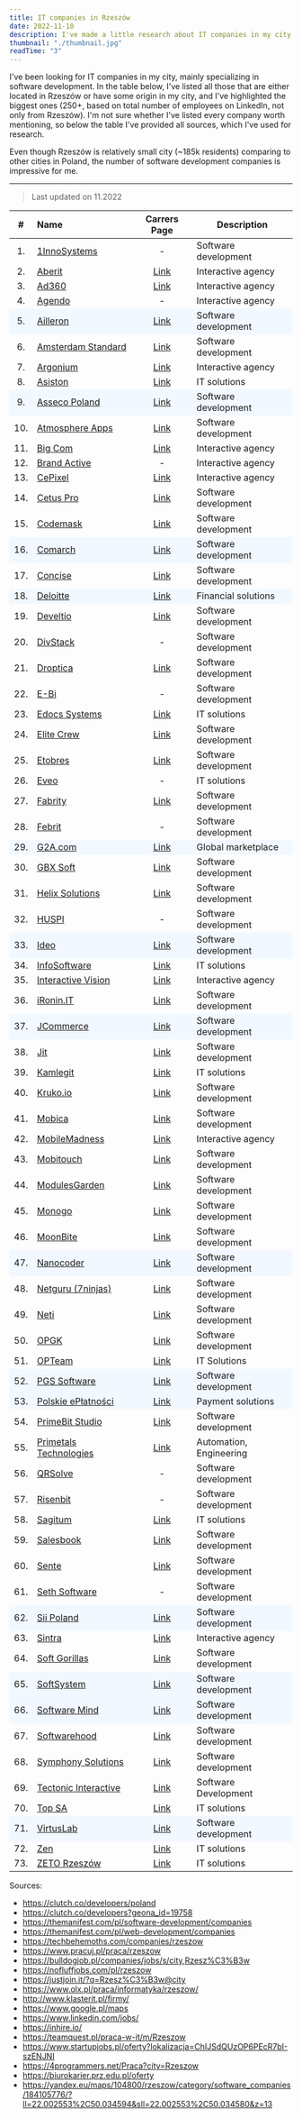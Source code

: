 ```yaml
---
title: IT companies in Rzeszów
date: 2022-11-10
description: I've made a little research about IT companies in my city.
thumbnail: "./thumbnail.jpg"
readTime: "3"
---
```


<style>
  .companies tr:nth-child(5) { background: #f2f8ff!important }
  .companies tr:nth-child(9) { background: #f2f8ff!important }
  .companies tr:nth-child(16) { background: #f2f8ff!important }
  .companies tr:nth-child(18) { background: #f2f8ff!important }
  .companies tr:nth-child(29) { background: #f2f8ff!important }
  .companies tr:nth-child(33) { background: #f2f8ff!important }
  .companies tr:nth-child(37) { background: #f2f8ff!important }
  .companies tr:nth-child(47) { background: #f2f8ff!important }
  .companies tr:nth-child(52) { background: #f2f8ff!important }
  .companies tr:nth-child(53) { background: #f2f8ff!important }
  .companies tr:nth-child(62) { background: #f2f8ff!important }
  .companies tr:nth-child(65) { background: #f2f8ff!important }
  .companies tr:nth-child(66) { background: #f2f8ff!important }
  .companies tr:nth-child(71) { background: #f2f8ff!important }
</style>

I've been looking for IT companies in my city, mainly specializing in software development. In the table below, I've listed all those that are either located in Rzeszów or have some origin in my city, and I've highlighted the biggest ones (250+, based on total number of employees on LinkedIn, not only from Rzeszów). I'm not sure whether I've listed every company worth mentioning, so below the table I've provided all sources, which I've used for research.

Even though Rzeszów is relatively small city (~185k residents) comparing to other cities in Poland, the number of software development companies is impressive for me.

---

> Last updated on 11.2022


<div class="companies">

\# | Name | Carrers Page | Description
:-: | :--- | :---: | ---
1\.| [1InnoSystems](https://1ins.pl/en) | - | Software development
2\.| [Aberit](https://aberit.eu/pl/) | [Link](https://aberit.eu/pl/dolacz-do-nas/) | Interactive agency
3\.| [Ad360](https://ad360.com.pl/) | [Link](https://ad360.com.pl/kariera/) | Interactive agency
4\.| [Agendo](https://www.agendo.pl/) | - | Interactive agency
5\.| [Ailleron](https://ailleron.com/) | [Link](https://kariera.ailleron.com/) | Software development
6\.| [Amsterdam Standard](https://amsterdamstandard.com/en) | [Link](https://amsterdamstandard.com/en/careers) | Software development
7\.| [Argonium](https://www.argonium.pl/) | [Link](https://www.argonium.pl/oferty_pracy) | Interactive agency
8\.| [Asiston](https://asiston.pl/) | [Link](https://asiston.pl/kariera-2/) | IT solutions
9\.| [Asseco Poland](https://pl.asseco.com/) | [Link](https://praca.asseco.com/OfertyWyszukiwaniestart) | Software development
10\.| [Atmosphere Apps](https://www.atmosphereapps.com/) | [Link](https://www.atmosphereapps.com/job-offers) | Software development
11\.| [Big Com](https://www.bigcom.pl/) | [Link](https://www.bigcom.pl/Kariera) | Interactive agency
12\.| [Brand Active](https://brandactive.co/) | - | Interactive agency
13\.| [CePixel](https://cepixel.com/pl/) | [Link](https://cepixel.com/pl/kariera/) | Interactive agency
14\.| [Cetus Pro](https://cetuspro.com/) | [Link](https://cetuspro.com/en/career) | Software development
15\.| [Codemask](https://codemask.com/) | [Link](https://nofluffjobs.com/pl/company/codemask-tu11qgqi) | Software development
16\.| [Comarch](https://comarch.pl/) | [Link](https://kariera.comarch.pl/praca/) | Software development
17\.| [Concise](https://concisesoftware.com/) | [Link](https://concisesoftware.com/join-us/) | Software development
18\.| [Deloitte](https://www2.deloitte.com/pl/pl.html) | [Link](https://apply.deloittece.com/pl_PL/careers/SearchJobs/?523=%5B5515%5D&523_format=1482&524=%5B3518%5D&524_format=1483&listFilterMode=1&jobRecordsPerPage=10&) | Financial solutions
19\.| [Develtio](https://develtio.com/) | [Link](https://develtio.com/career/) | Software development
20\.| [DivStack](https://divstack.pl/) | - | Software development
21\.| [Droptica](https://www.droptica.com/) | [Link](https://www.kariera.droptica.pl/oferty-pracy/) | Software development
22\.| [E-Bi](https://e-bi.pl/) | - | Software development
23\.| [Edocs Systems](https://edocssystems.com/) | [Link](https://edocssystems.com/kariera/) | IT solutions
24\.| [Elite Crew](https://elitecrew.io/) | [Link](https://elitecrew.io/career/) | Software development
25\.| [Etobres](https://etobres.pl/) | [Link](https://etobres.pl/kariera/) | Software development
26\.| [Eveo](https://eveo.pl/) | - | IT solutions
27\.| [Fabrity](https://fabrity.com/) | [Link](https://fabrity.com/career/) | Software development
28\.| [Febrit](https://febrit.co/) | - | Software development
29\.| [G2A.com](https://www.g2a.co/) | [Link](https://www.g2a.co/job-offer/) | Global marketplace
30\.| [GBX Soft](https://gbxsoft.com/) | [Link](https://gbxsoft.com/kariera) | Software development
31\.| [Helix Solutions](https://helixsolutions.pl/) | [Link](https://helixsolutions.pl/wspolpraca/) | Software development
32\.| [HUSPI](https://huspi.com/) | - | Software development
33\.| [Ideo](https://www.ideo.pl/) | [Link](https://www.ideo.pl/kariera/oferty-pracy/) | Software development
34\.| [InfoSoftware](https://infosoftware.pl/) | [Link](https://infosoftware.pl/praca/) | IT solutions
35\.| [Interactive Vision](https://interactivevision.pl/) | [Link](https://interactivevision.pl/kariera) | Interactive agency
36\.| [iRonin.IT](https://www.ironin.it/) | [Link](https://careers.ironin.it/) | Software development
37\.| [JCommerce](https://www.jcommerce.eu/) | [Link](https://www.jcommerce.pl/kariera/oferty-pracy) | Software development
38\.| [Jit](https://jit.team/) | [Link](https://jit.team/join) | Software development
39\.| [Kamlegit](https://www.kamlegit.pl/) | [Link](https://www.kamlegit.pl/rekrutacja/) | IT solutions
40\.| [Kruko.io](https://www.kruko.io/) | [Link](https://www.kruko.io/career/job) | Software development
41\.| [Mobica](https://mobica.com/) | [Link](https://mobica.com/join-the-team) | Software development
42\.| [MobileMadness](https://mobilemadness.pl) | [Link](https://mobilemadness.pl/kariera) | Interactive agency
43\.| [Mobitouch](https://mobitouch.net/pl/) | [Link](https://mobitouch.net/pl/careers/) | Software development
44\.| [ModulesGarden](https://www.modulesgarden.com/) | [Link](https://www.modulesgarden.com/about-us#careers) | Software development
45\.| [Monogo](https://monogo.pl) | [Link](https://monogo.pl/kariera) | Software development
46\.| [MoonBite](https://www.moonbite.pl) | [Link](https://www.moonbite.pl/kariera) | Software development
47\.| [Nanocoder](https://nanocoder.pl/) | [Link](https://nanocoder.pl/aktualnosci/) | Software development
48\.| [Netguru (7ninjas)](https://www.netguru.com/) | [Link](https://www.netguru.com/career) | Software development
49\.| [Neti](https://www.neti-soft.com/) | [Link](https://kariera.neti-soft.com/en/) | Software development
50\.| [OPGK](https://www.opgk.rzeszow.pl/) | [Link](https://www.opgk.rzeszow.pl/kariera) | Software development
51\.| [OPTeam](https://opteam.pl/) | [Link](https://opteam.pl/kariera/oferty-pracy) | IT Solutions
52\.| [PGS Software](https://www.pgs-soft.com/) | [Link](https://career.pgs-soft.com/) | Software development
53\.| [Polskie ePłatności](https://pep.pl/) | [Link](https://pep.pl/kariera/) | Payment solutions
54\.| [PrimeBit Studio](www.primebitstudio.com) | [Link](https://www.primebitstudio.com/p/career) | Software development
55\.| [Primetals Technologies](https://www.primetals.com/) | [Link](https://nofluffjobs.com/pl/company/primetals-technologies-poland-gsu8yuql) | Automation, Engineering
56\.| [QRSolve](https://qrsolve.com/) | - | Software development
57\.| [Risenbit](http://risenbit.com/) | - | Software development
58\.| [Sagitum](https://sagitum.pl/) | [Link](https://sagitum.pl/kariera/) | IT solutions
59\.| [Salesbook](https://www.salesbook.com/pl/) | [Link](https://www.salesbook.com/pl/kariera) | Software development
60\.| [Sente](https://sente.pl/) | [Link](https://praca.sente.pl/oferty-pracy/) | Software development
61\.| [Seth Software](https://seth.software/) | - | Software development
62\.| [Sii Poland](https://sii.pl/) | [Link](https://sii.pl/oferty-pracy/) | Software development
63\.| [Sintra](https://sintraconsulting.pl/) | [Link](https://sintraconsulting.pl/praca/) | Interactive agency
64\.| [Soft Gorillas](https://softgorillas.com/) | [Link](https://softgorillas.com/pl/join-us/) | Software development
65\.| [SoftSystem](https://www.softsystem.pl/pl/) | [Link](https://www.softsystem.pl/pl/oferty-pracy-rzeszow/) | Software development
66\.| [Software Mind](https://softwaremind.com/) | [Link](https://careers.softwaremind.com/) | Software development
67\.| [Softwarehood](https://swhood.com/) | [Link](https://swhood.com/careers) | Software development
68\.| [Symphony Solutions](https://www.symphony-solutions.eu/) | [Link](https://www.symphony-solutions.eu/vacancies-poland/) | Software development
69\.| [Tectonic Interactive](https://www.tectonicinteractive.com/) | [Link](https://www.tectonicinteractive.com/careers) | Software Development
70\.| [Top SA](https://topsa.com.pl/) | [Link](https://topsa.com.pl/praca/) | IT solutions
71\.| [VirtusLab](https://virtuslab.com/) | [Link](https://virtuslab.com/join-us/) | Software development
72\.| [Zen](https://www.zen.com/) | [Link](https://zen.traffit.com/career/) | IT solutions
73\.| [ZETO Rzeszów](https://zetorzeszow.pl/) | [Link](https://kariera.zetorzeszow.pl/) | IT solutions

</div>

Sources:
- https://clutch.co/developers/poland
- https://clutch.co/developers?geona_id=19758
- https://themanifest.com/pl/software-development/companies
- https://themanifest.com/pl/web-development/companies
- https://techbehemoths.com/companies/rzeszow
- https://www.pracuj.pl/praca/rzeszow
- https://bulldogjob.pl/companies/jobs/s/city,Rzesz%C3%B3w
- https://nofluffjobs.com/pl/rzeszow
- https://justjoin.it/?q=Rzesz%C3%B3w@city
- https://www.olx.pl/praca/informatyka/rzeszow/
- http://www.klasterit.pl/firmy/
- https://www.google.pl/maps
- https://www.linkedin.com/jobs/
- https://inhire.io/
- https://teamquest.pl/praca-w-it/m/Rzeszow
- https://www.startupjobs.pl/oferty?lokalizacja=ChIJSdQUzOP6PEcR7bI-szENJNI
- https://4programmers.net/Praca?city=Rzeszow
- https://biurokarier.prz.edu.pl/oferty
- https://yandex.eu/maps/104800/rzeszow/category/software_companies/184105776/?ll=22.002553%2C50.034594&sll=22.002553%2C50.034580&z=13
